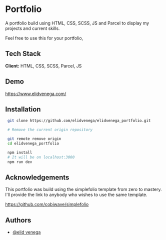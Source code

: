 # Portfolio

A portfolio build using HTML, CSS, SCSS, JS and Parcel to
display my projects and current skills.

Feel free to use this for your portfolio,

## Tech Stack

**Client:** HTML, CSS, SCSS, Parcel, JS

## Demo

https://www.elidvenega.com/

## Installation

```bash
 git clone https://github.com/elidvenega/elidvenega_portfolio.git

 # Remove the current origin repository

 git remote remove origin
 cd elidvenega_portfolio

```

```bash
 npm install
 # It will be on localhost:3000
 npm run dev
```

## Acknowledgements

This portfolio was build using the simplefolio template from
zero to mastery. I'll provide the link to anybody who wishes to use
the same template.

https://github.com/cobiwave/simplefolio

## Authors

- [@elid venega](https://github.com/elidvenega)
